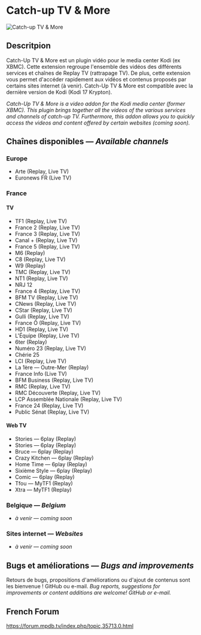 # Catch-up TV & More
![Catch-up TV & More](https://github.com/SylvainCecchetto/plugin.video.catchuptvandmore/raw/master/icon.png)

## Descritpion
Catch-Up TV & More est un plugin vidéo pour le media center Kodi (ex XBMC).
Cette extension regroupe l'ensemble des vidéos des différents services et chaînes de Replay TV (rattrapage TV). De plus, cette extension vous permet d'accéder rapidement aux vidéos et contenus proposés par certains sites internet (à venir).
Catch-Up TV & More est compatible avec la dernière version de Kodi (Kodi 17 Krypton).

*Catch-Up TV & More is a video addon for the Kodi media center (former XBMC).*
*This plugin brings together all the videos of the various services and channels of catch-up TV. Furthermore, this addon allows you to quickly access the videos and content offered by certain websites (coming soon).*

## Chaînes disponibles — *Available channels*
### Europe
- Arte (Replay, Live TV)
- Euronews FR (Live TV)

### France
#### TV
- TF1 (Replay, Live TV)
- France 2 (Replay, Live TV)
- France 3 (Replay, Live TV)
- Canal + (Replay, Live TV)
- France 5 (Replay, Live TV)
- M6 (Replay)
- C8 (Replay, Live TV)
- W9 (Replay)
- TMC (Replay, Live TV)
- NT1 (Replay, Live TV)
- NRJ 12
- France 4 (Replay, Live TV)
- BFM TV (Replay, Live TV)
- CNews (Replay, Live TV)
- CStar (Replay, Live TV)
- Gulli (Replay, Live TV)
- France Ô (Replay, Live TV)
- HD1 (Replay, Live TV)
- L'Équipe (Replay, Live TV)
- 6ter (Replay)
- Numéro 23 (Replay, Live TV)
- Chérie 25
- LCI (Replay, Live TV)
- La 1ère — Outre-Mer (Replay)
- France Info (Live TV)
- BFM Business (Replay, Live TV)
- RMC (Replay, Live TV)
- RMC Découverte (Replay, Live TV)
- LCP Assemblée Nationale (Replay, Live TV)
- France 24 (Replay, Live TV)
- Public Sénat (Replay, Live TV)

#### Web TV
- Stories — 6play (Replay)
- Stories — 6play (Replay)
- Bruce — 6play (Replay)
- Crazy Kitchen — 6play (Replay)
- Home Time — 6play (Replay)
- Sixième Style — 6play (Replay)
- Comic — 6play (Replay)
- Tfou — MyTF1 (Replay)
- Xtra — MyTF1 (Replay)

### Belgique — *Belgium*
- *à venir* — *coming soon*

### Sites internet — *Websites*
- *à venir* — *coming soon*

## Bugs et améliorations — *Bugs and improvements*
Retours de bugs, propositions d'améliorations ou d'ajout de contenus sont les bienvenue ! GitHub ou e-mail.
*Bug reports, suggestions for improvements or content additions are welcome! GitHub or e-mail.*

## French Forum
<https://forum.mpdb.tv/index.php/topic,35713.0.html>
